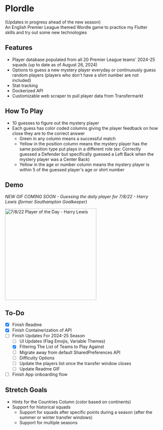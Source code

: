 # Plordle
(Updates in progress ahead of the new season) <br>
An English Premier League themed Wordle game to practice my Flutter skills and try out some new technologies

## Features
- Player database populated from all 20 Premier League teams' 2024-25 squads (up to date as of August 26, 2024)
- Options to guess a new mystery player everyday or continuously guess random players (players who don't have a shirt number are not included)
- Stat tracking
- Dockerized API
- Customizable web scraper to pull player data from Transfermarkt


## How To Play
- 10 guesses to figure out the mystery player
- Each guess has color coded columns giving the player feedback on how close they are to the correct answer
    - Green in any column means a successful match
    - Yellow in the position column means the mystery player has the same position type put plays in a different role (ex: Correctly guessed a Defender but specifically guessed a Left Back when the mystery player was a Center Back)
    - Yellow in the age or number column means the mystery player is within 5 of the guessed player's age or shirt number

## Demo
*NEW GIF COMING SOON  - Guessing the daily player for 7/8/22 - Harry Lewis (former Southampton Goalkeeper)*
  

<img alt="7/8/22 Player of the Day -  Harry Lewis" src = "./readme-gifs/plordleDemoGif.gif" width = 300>
  



## To-Do
- [x] Finish Readme
- [x] Finish Containerization of API
- [ ] Finish Updates For 2024-25 Season
    - [ ] UI Updates (Flag Emojis, Variable Themes)
    - [x] Filtering The List of Teams to Play Against
    - [ ] Migrate away from default SharedPreferences API
    - [ ] Difficulty Options 
    - [ ] Update the players list once the transfer window closes
    - [ ] Update Readme GIF
- [ ] Finish App onboarding flow

## Stretch Goals
- Hints for the Countries Column (color based on continents)
- Support for historical squads 
    - Support for squads after specific points during a season (after the summer or winter transfer windows)
    - Support for multiple seasons
